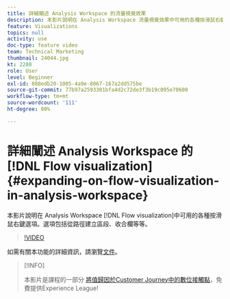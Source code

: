 ```yaml
---
title: 詳細闡述 Analysis Workspace 的流量視覺效果
description: 本影片說明在 Analysis Workspace 流量視覺效果中可用的各種按滑鼠右鍵選項。選項包括從路徑建立區段、收合欄等等。
feature: Visualizations
topics: null
activity: use
doc-type: feature video
team: Technical Marketing
thumbnail: 24044.jpg
kt: 2280
role: User
level: Beginner
exl-id: 080edb20-1005-4a9e-8067-167a2dd575be
source-git-commit: 77b97a2593301bfa4d2c72de3f3b19c095e70600
workflow-type: tm+mt
source-wordcount: '111'
ht-degree: 80%

---
```


# 詳細闡述 Analysis Workspace 的[!DNL Flow visualization] {#expanding-on-flow-visualization-in-analysis-workspace}

本影片說明在 Analysis Workspace [!DNL Flow visualization]中可用的各種按滑鼠右鍵選項。選項包括從路徑建立區段、收合欄等等。

>[!VIDEO](https://video.tv.adobe.com/v/24044/?quality=12)

如需有關本功能的詳細資訊，請瀏覽[文件](https://experienceleague.adobe.com/docs/analytics/analyze/analysis-workspace/visualizations/flow/flow.html?lang=zh-Hant#analysis-workspace)。

>[!INFO]
>
> 本影片是課程的一部分 [將值歸因於Customer Journey中的數位接觸點](https://experienceleague.adobe.com/?recommended=Analytics-U-1-2020.2)，免費提供Experience League!
